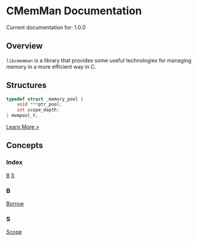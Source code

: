 # CMemMan Documentation

Current documentation for: 1.0.0

## Overview

`libcmemman` is a library that provides some useful technologies for managing memory in a more efficient way in C.

## Structures
```C
typedef struct _memory_pool {
    void ***ptr_pool;
    int scope_depth;
} mempool_t;
```
[Learn More >](MemoryPool/MemoryPool.md)

## Concepts

### Index
[B](#b)
[S](#s)

### B
[Borrow](Concepts/Borrow.md)
### S
[Scope](Concepts/Scope.md)
